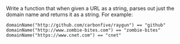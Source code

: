 Write a function that when given a URL as a string, parses out just the domain name and returns it as a string. For example:

    domainName("http://github.com/carbonfive/raygun") == "github"
    domainName("http://www.zombie-bites.com") == "zombie-bites"
    domainName("https://www.cnet.com") == "cnet"
